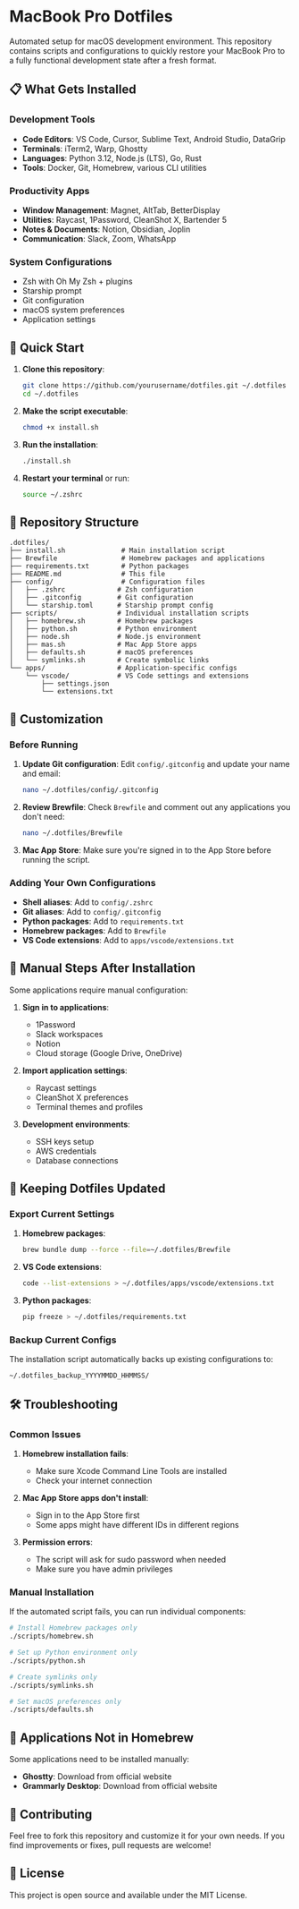 # MacBook Pro Dotfiles

Automated setup for macOS development environment. This repository contains scripts and configurations to quickly restore your MacBook Pro to a fully functional development state after a fresh format.

## 📋 What Gets Installed

### Development Tools
- **Code Editors**: VS Code, Cursor, Sublime Text, Android Studio, DataGrip
- **Terminals**: iTerm2, Warp, Ghostty
- **Languages**: Python 3.12, Node.js (LTS), Go, Rust
- **Tools**: Docker, Git, Homebrew, various CLI utilities

### Productivity Apps
- **Window Management**: Magnet, AltTab, BetterDisplay
- **Utilities**: Raycast, 1Password, CleanShot X, Bartender 5
- **Notes & Documents**: Notion, Obsidian, Joplin
- **Communication**: Slack, Zoom, WhatsApp

### System Configurations
- Zsh with Oh My Zsh + plugins
- Starship prompt
- Git configuration
- macOS system preferences
- Application settings

## 🚀 Quick Start

1. **Clone this repository**:
   ```bash
   git clone https://github.com/yourusername/dotfiles.git ~/.dotfiles
   cd ~/.dotfiles
   ```

2. **Make the script executable**:
   ```bash
   chmod +x install.sh
   ```

3. **Run the installation**:
   ```bash
   ./install.sh
   ```

4. **Restart your terminal** or run:
   ```bash
   source ~/.zshrc
   ```

## 📁 Repository Structure

```
.dotfiles/
├── install.sh              # Main installation script
├── Brewfile                # Homebrew packages and applications
├── requirements.txt        # Python packages
├── README.md               # This file
├── config/                 # Configuration files
│   ├── .zshrc             # Zsh configuration
│   ├── .gitconfig         # Git configuration
│   └── starship.toml      # Starship prompt config
├── scripts/               # Individual installation scripts
│   ├── homebrew.sh        # Homebrew packages
│   ├── python.sh          # Python environment
│   ├── node.sh            # Node.js environment
│   ├── mas.sh             # Mac App Store apps
│   ├── defaults.sh        # macOS preferences
│   └── symlinks.sh        # Create symbolic links
└── apps/                  # Application-specific configs
    └── vscode/            # VS Code settings and extensions
        ├── settings.json
        └── extensions.txt
```

## 🔧 Customization

### Before Running

1. **Update Git configuration**:
   Edit `config/.gitconfig` and update your name and email:
   ```bash
   nano ~/.dotfiles/config/.gitconfig
   ```

2. **Review Brewfile**:
   Check `Brewfile` and comment out any applications you don't need:
   ```bash
   nano ~/.dotfiles/Brewfile
   ```

3. **Mac App Store**:
   Make sure you're signed in to the App Store before running the script.

### Adding Your Own Configurations

- **Shell aliases**: Add to `config/.zshrc`
- **Git aliases**: Add to `config/.gitconfig`  
- **Python packages**: Add to `requirements.txt`
- **Homebrew packages**: Add to `Brewfile`
- **VS Code extensions**: Add to `apps/vscode/extensions.txt`

## 📝 Manual Steps After Installation

Some applications require manual configuration:

1. **Sign in to applications**:
   - 1Password
   - Slack workspaces
   - Notion
   - Cloud storage (Google Drive, OneDrive)

2. **Import application settings**:
   - Raycast settings
   - CleanShot X preferences
   - Terminal themes and profiles

3. **Development environments**:
   - SSH keys setup
   - AWS credentials
   - Database connections

## 🔄 Keeping Dotfiles Updated

### Export Current Settings

1. **Homebrew packages**:
   ```bash
   brew bundle dump --force --file=~/.dotfiles/Brewfile
   ```

2. **VS Code extensions**:
   ```bash
   code --list-extensions > ~/.dotfiles/apps/vscode/extensions.txt
   ```

3. **Python packages**:
   ```bash
   pip freeze > ~/.dotfiles/requirements.txt
   ```

### Backup Current Configs

The installation script automatically backs up existing configurations to:
```
~/.dotfiles_backup_YYYYMMDD_HHMMSS/
```

## 🛠 Troubleshooting

### Common Issues

1. **Homebrew installation fails**:
   - Make sure Xcode Command Line Tools are installed
   - Check your internet connection

2. **Mac App Store apps don't install**:
   - Sign in to the App Store first
   - Some apps might have different IDs in different regions

3. **Permission errors**:
   - The script will ask for sudo password when needed
   - Make sure you have admin privileges

### Manual Installation

If the automated script fails, you can run individual components:

```bash
# Install Homebrew packages only
./scripts/homebrew.sh

# Set up Python environment only  
./scripts/python.sh

# Create symlinks only
./scripts/symlinks.sh

# Set macOS preferences only
./scripts/defaults.sh
```

## 📱 Applications Not in Homebrew

Some applications need to be installed manually:

- **Ghostty**: Download from official website
- **Grammarly Desktop**: Download from official website

## 🤝 Contributing

Feel free to fork this repository and customize it for your own needs. If you find improvements or fixes, pull requests are welcome!

## 📄 License

This project is open source and available under the MIT License.
